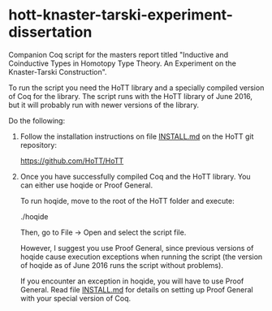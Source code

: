 # hott-knaster-tarski-experiment-dissertation
Companion Coq script for the masters report titled "Inductive and Coinductive Types in Homotopy Type Theory. An Experiment on the Knaster-Tarski Construction".

To run the script you need the HoTT library and a specially compiled version of Coq for the library. The script runs with the HoTT library of June 2016, but it will probably run with newer versions of the library.

Do the following:

1. Follow the installation instructions on file [INSTALL.md](https://github.com/HoTT/HoTT/blob/master/INSTALL.md) on the HoTT git repository:
   
   https://github.com/HoTT/HoTT

2. Once you have successfully compiled Coq and the HoTT library.  You can either use hoqide or Proof General. 

   To run hoqide, move to the root of the HoTT folder and execute: 
   
   ./hoqide
  
   Then, go to File -> Open and select the script file.

   However, I suggest you use Proof General, since previous versions of hoqide cause execution exceptions when running the script (the version of hoqide as of June
   2016 runs the script without problems). 

   If you encounter an exception in hoqide, you will have to use Proof General. Read file [INSTALL.md](https://github.com/HoTT/HoTT/blob/master/INSTALL.md)
   for details on setting up Proof General with your special version of Coq. 


